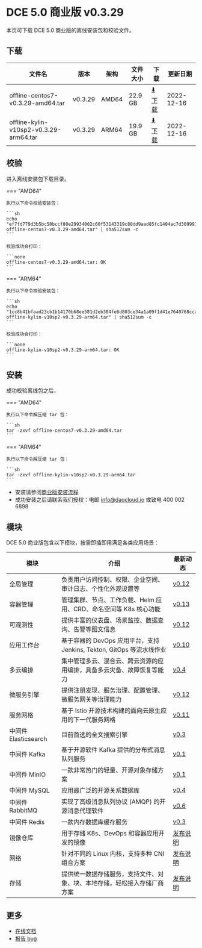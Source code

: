 # DCE 5.0 商业版 v0.3.29

本页可下载 DCE 5.0 商业版的离线安装包和校验文件。

## 下载

| 文件名            | 版本    | 架构 | 文件大小 | 下载                                               | 更新日期   |
| ------------------- | ------- | -------- | -------------------------------------------------- | ---------- | ------------------- |
| offline-centos7-v0.3.29-amd64.tar | v0.3.29 | AMD64 | 22.9 GB | [:arrow_down: 下载](https://proxy-qiniu-download-public.daocloud.io/DaoCloud_Enterprise/dce5/offline-centos7-v0.3.29-amd64.tar) | 2022-12-16 |
| offline-kylin-v10sp2-v0.3.29-arm64.tar | v0.3.29 | ARM64 | 19.9 GB | [:arrow_down: 下载](https://qiniu-download-public.daocloud.io/DaoCloud_Enterprise/dce5/offline-kylin-v10sp2-v0.3.29-arm64.tar) | 2022-12-16 |

## 校验

进入离线安装包下载目录。

=== "AMD64"

    执行以下命令校验安装包：

    ```sh
    echo "ef7fd779d3b5bc50bccf80e29934002c60f53143319c80dd9aad85fc1404ac7d309997e0d9c829612c1b400cd4d4861fb1b6f91efee8c236ada930cbb44ca1c1  offline-centos7-v0.3.29-amd64.tar" | sha512sum -c
    ```

    校验成功会打印：

    ```none
    offline-centos7-v0.3.29-amd64.tar: OK
    ```

=== "ARM64"

    执行以下命令校验安装包：

    ```sh
    echo "1cc8b41bfaad23cb1b14170b68ee581d2eb384fe6d803ce34a1a09f1d41e7640768cca8a7f8a3f6a881ecfddaaa73756247676b6e0bc72b7ca651cc855ce2ff4  offline-kylin-v10sp2-v0.3.29-arm64.tar" | sha512sum -c
    ```

    校验成功会打印：

    ```none
    offline-kylin-v10sp2-v0.3.29-arm64.tar: OK
    ```

## 安装

成功校验离线包之后，

=== "AMD64"

    执行以下命令解压缩 tar 包：

    ```sh
    tar -zxvf offline-centos7-v0.3.29-amd64.tar
    ```

=== "ARM64"

    执行以下命令解压缩 tar 包：

    ```sh
    tar -zxvf offline-kylin-v10sp2-v0.3.29-arm64.tar
    ```

- 安装请参阅[商业版安装流程](../../install/commercial/start-install.md)
- 成功安装之后请联系我们授权：电邮 info@daocloud.io 或致电 400 002 6898

## 模块

DCE 5.0 商业版包含以下模块，按需即插即用满足各类应用场景：

| 模块                 | 介绍                                                                     | 最新动态                                                      |
| -------------------- | ------------------------------------------------------------------------ | ------------------------------------------------------------- |
| 全局管理             | 负责用户访问控制、权限、企业空间、审计日志、个性化外观设置等             | [v0.12](../../ghippo/intro/release-notes.md#v012)    |
| 容器管理             | 管理集群、节点、工作负载、Helm 应用、CRD、命名空间等 K8s 核心功能        | [v0.13](../../kpanda/intro/release-notes.md#v013)    |
| 可观测性             | 提供丰富的仪表盘、场景监控、数据查询、告警等图文信息                     | [v0.12](../../insight/intro/releasenote.md#v012)     |
| 应用工作台           | 基于容器的 DevOps 应用平台，支持 Jenkins, Tekton, GitOps 等流水线作业    | [v0.10](../../amamba/intro/release-notes.md#v010)      |
| 多云编排             | 集中管理多云、混合云、跨云资源的应用编排，具备多云灾备、故障恢复等能力   | [v0.4](../../kairship/intro/release-notes.md#v04)         |
| 微服务引擎           | 提供注册发现、服务治理、配置管理、微服务网关等治理能力                   | [v0.12](../../skoala/intro/release-notes.md#v012)             |
| 服务网格             | 基于 Istio 开源技术构建的面向云原生应用的下一代服务网格                  | [v0.11](../../mspider/intro/release-notes.md#v011)          |
| 中间件 Elasticsearch | 目前首选的全文搜索引擎                                                   | [v0.3](../../middleware/elasticsearch/release-notes.md#v03) |
| 中间件 Kafka         | 基于开源软件 Kafka 提供的分布式消息队列服务                              | [v0.1](../../middleware/kafka/release-notes.md#v01)          |
| 中间件 MinIO         | 一款非常热门的轻量、开源对象存储方案                                     | [v0.1](../../middleware/minio/release-notes.md#v01)          |
| 中间件 MySQL         | 应用最广泛的开源关系数据库                                               | [v0.4](../../middleware/mysql/release-notes.md#v04)           |
| 中间件 RabbitMQ      | 实现了高级消息队列协议 (AMQP) 的开源消息代理软件                         | [v0.6](../../middleware/rabbitmq/release-notes.md#v06)        |
| 中间件 Redis         | 一款内存数据库缓存服务                                                   | [v0.3](../../middleware/redis/release-notes.md#v03)           |
| 镜像仓库             | 用于存储 K8s、DevOps 和容器应用开发的镜像                                | [发布说明](../../kangaroo/release-notes.md)                            |
| 网络                 | 针对不同的 Linux 内核，支持多种 CNI 组合方案                             | [发布说明](../../network/intro/releasenotes.md)                            |
| 存储                 | 提供统一数据存储服务，支持文件、对象、块、本地存储，轻松接入存储厂商方案 | [发布说明](../../storage/hwameistor/releasenotes.md)                            |

## 更多

- [在线文档](../../dce/what.md)
- [报告 bug](https://github.com/DaoCloud/DaoCloud-docs/issues)
